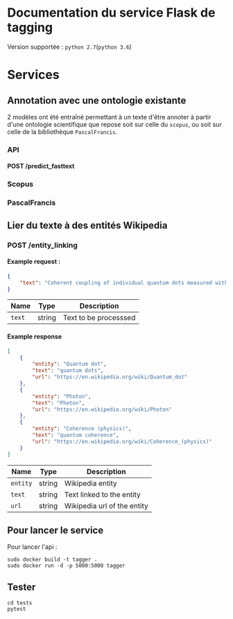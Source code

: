 # Documentation du service Flask de tagging

Version supportée : `python 2.7`(`python 3.6`)

# Services

## Annotation avec une ontologie existante

2 modèles ont été entraîné permettant à un texte d'être annoter à partir d'une ontologie scientifique que repose soit sur celle du `scopus`, ou soit sur celle de la bibliothèque `PascalFrancis`.

### API

#### POST /predict_fasttext

### Scopus

### PascalFrancis

## Lier du texte à des entités Wikipedia

### POST /entity_linking

#### Example request :
```json
{
    "text": "Coherent coupling of individual quantum dots measured with phase-referenced two-dimensional spectroscopy: Photon echo versus double quantum coherence"
}
```

| Name | Type | Description |
| ---- | ---- | ----------- |
| `text` | string | Text to be processsed |

#### Example response
```json
[
    {
        "entity": "Quantum dot",
        "text": "quantum dots",
        "url": "https://en.wikipedia.org/wiki/Quantum_dot"
    },
    {
        "entity": "Photon",
        "text": "Photon",
        "url": "https://en.wikipedia.org/wiki/Photon"
    },
    {
        "entity": "Coherence (physics)",
        "text": "quantum coherence",
        "url": "https://en.wikipedia.org/wiki/Coherence_(physics)"
    }
]
```
| Name | Type | Description |
| ---- | ---- | ----------- |
| `entity` | string | Wikipedia entity |
| `text` | string | Text linked to the entity |
| `url` | string | Wikipedia url of the entity |

## Pour lancer le service

Pour lancer l'api :
```
sudo docker build -t tagger . 
sudo docker run -d -p 5000:5000 tagger
```

## Tester

```
cd tests
pytest
```